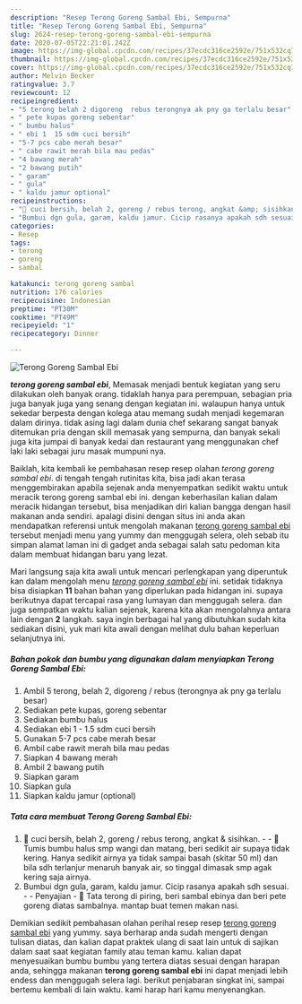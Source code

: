 ```yaml
---
description: "Resep Terong Goreng Sambal Ebi, Sempurna"
title: "Resep Terong Goreng Sambal Ebi, Sempurna"
slug: 2624-resep-terong-goreng-sambal-ebi-sempurna
date: 2020-07-05T22:21:01.242Z
image: https://img-global.cpcdn.com/recipes/37ecdc316ce2592e/751x532cq70/terong-goreng-sambal-ebi-foto-resep-utama.jpg
thumbnail: https://img-global.cpcdn.com/recipes/37ecdc316ce2592e/751x532cq70/terong-goreng-sambal-ebi-foto-resep-utama.jpg
cover: https://img-global.cpcdn.com/recipes/37ecdc316ce2592e/751x532cq70/terong-goreng-sambal-ebi-foto-resep-utama.jpg
author: Melvin Becker
ratingvalue: 3.7
reviewcount: 12
recipeingredient:
- "5 terong belah 2 digoreng  rebus terongnya ak pny ga terlalu besar"
- " pete kupas goreng sebentar"
- " bumbu halus"
- " ebi 1  15 sdm cuci bersih"
- "5-7 pcs cabe merah besar"
- " cabe rawit merah bila mau pedas"
- "4 bawang merah"
- "2 bawang putih"
- " garam"
- " gula"
- " kaldu jamur optional"
recipeinstructions:
- "🌼 cuci bersih, belah 2, goreng / rebus terong, angkat &amp; sisihkan.  🌼 Tumis bumbu halus smp wangi dan matang, beri sedikit air supaya tidak kering. Hanya sedikit airnya ya tidak sampai basah (skitar 50 ml) dan bila sdh terlanjur menaruh banyak air, so tinggal dimasak smp agak kering saja airnya."
- "Bumbui dgn gula, garam, kaldu jamur. Cicip rasanya apakah sdh sesuai.  Penyajian 🌼 Tata terong di piring, beri sambal ebinya dan beri pete goreng diatas sambalnya. mantap buat temen makan nasi."
categories:
- Resep
tags:
- terong
- goreng
- sambal

katakunci: terong goreng sambal 
nutrition: 176 calories
recipecuisine: Indonesian
preptime: "PT30M"
cooktime: "PT49M"
recipeyield: "1"
recipecategory: Dinner

---
```



![Terong Goreng Sambal Ebi](https://img-global.cpcdn.com/recipes/37ecdc316ce2592e/751x532cq70/terong-goreng-sambal-ebi-foto-resep-utama.jpg)

<b><i>terong goreng sambal ebi</i></b>, Memasak menjadi bentuk kegiatan yang seru dilakukan oleh banyak orang. tidaklah hanya para perempuan, sebagian pria juga banyak juga yang senang dengan kegiatan ini. walaupun hanya untuk sekedar berpesta dengan kolega atau memang sudah menjadi kegemaran dalam dirinya. tidak asing lagi dalam dunia chef sekarang sangat banyak ditemukan pria dengan skill memasak yang sempurna, dan banyak sekali juga kita jumpai di banyak kedai dan restaurant yang menggunakan chef laki laki sebagai juru masak mumpuni nya.



Baiklah, kita kembali ke pembahasan resep resep olahan <i>terong goreng sambal ebi</i>. di tengah tengah rutinitas kita, bisa jadi akan terasa menggembirakan apabila sejenak anda menyempatkan sedikit waktu untuk meracik terong goreng sambal ebi ini. dengan keberhasilan kalian dalam meracik hidangan tersebut, bisa menjadikan diri kalian bangga dengan hasil makanan anda sendiri. apalagi disini dengan situs ini anda akan mendapatkan referensi untuk mengolah makanan <u>terong goreng sambal ebi</u> tersebut menjadi menu yang yummy dan menggugah selera, oleh sebab itu simpan alamat laman ini di gadget anda sebagai salah satu pedoman kita dalam membuat hidangan baru yang lezat.


Mari langsung saja kita awali untuk mencari perlengkapan yang diperuntuk kan dalam mengolah menu <u><i>terong goreng sambal ebi</i></u> ini. setidak tidaknya bisa disiapkan <b>11</b> bahan bahan yang diperlukan pada hidangan ini. supaya berikutnya dapat tercapai rasa yang lumayan dan menggugah selera. dan juga sempatkan waktu kalian sejenak, karena kita akan mengolahnya antara lain dengan <b>2</b> langkah. saya ingin berbagai hal yang dibutuhkan sudah kita sediakan disini, yuk mari kita awali dengan melihat dulu bahan keperluan selanjutnya ini.

<!--inarticleads1-->

##### Bahan pokok dan bumbu yang digunakan dalam menyiapkan Terong Goreng Sambal Ebi:

1. Ambil 5 terong, belah 2, digoreng / rebus (terongnya ak pny ga terlalu besar)
1. Sediakan  pete kupas, goreng sebentar
1. Sediakan  bumbu halus
1. Sediakan  ebi 1 - 1.5 sdm cuci bersih
1. Gunakan 5-7 pcs cabe merah besar
1. Ambil  cabe rawit merah bila mau pedas
1. Siapkan 4 bawang merah
1. Ambil 2 bawang putih
1. Siapkan  garam
1. Siapkan  gula
1. Siapkan  kaldu jamur (optional)




<!--inarticleads2-->

##### Tata cara membuat Terong Goreng Sambal Ebi:

1. 🌼 cuci bersih, belah 2, goreng / rebus terong, angkat &amp; sisihkan. -  - 🌼 Tumis bumbu halus smp wangi dan matang, beri sedikit air supaya tidak kering. Hanya sedikit airnya ya tidak sampai basah (skitar 50 ml) dan bila sdh terlanjur menaruh banyak air, so tinggal dimasak smp agak kering saja airnya.
1. Bumbui dgn gula, garam, kaldu jamur. Cicip rasanya apakah sdh sesuai. -  - Penyajian - 🌼 Tata terong di piring, beri sambal ebinya dan beri pete goreng diatas sambalnya. mantap buat temen makan nasi.




Demikian sedikit pembahasan olahan perihal resep resep <u>terong goreng sambal ebi</u> yang yummy. saya berharap anda sudah mengerti dengan tulisan diatas, dan kalian dapat praktek ulang di saat lain untuk di sajikan dalam saat saat kegiatan family atau teman kamu. kalian dapat menyesuaikan bumbu bumbu yang tertera diatas sesuai dengan harapan anda, sehingga makanan <b>terong goreng sambal ebi</b> ini dapat menjadi lebih endess dan menggugah selera lagi. berikut penjabaran singkat ini, sampai bertemu kembali di lain waktu. kami harap hari kamu menyenangkan.
